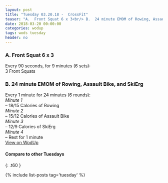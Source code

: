 ```yaml
---
layout: post
title: "Tuesday 03.20.18 -  CrossFit"
teaser: "A.  Front Squat 6 x 3<br/> B.  24 minute EMOM of Rowing, Assault Bike, and SkiErg"
date: 2018-03-20 00:00:00
categories: wodup
tags: wods tuesday
header: no
---
```



<h3>A.  Front Squat 6 x 3</h3>
Every 90 seconds, for 9 minutes (6 sets):<br/>3 Front Squats<br/>
<h3>B.  24 minute EMOM of Rowing, Assault Bike, and SkiErg</h3>
Every 1 minute for 24 minutes (6 rounds):<br/><em>Minute 1</em><br/>– 18/15 Calories of Rowing<br/><em>Minute 2</em><br/>– 15/12 Calories of Assault Bike<br/><em>Minute 3</em><br/>– 12/9 Calories of SkiErg<br/><em>Minute 4</em><br/>– Rest for 1 minute<br/>
<a href="https://www.wodup.com/gyms/asphodel/wods/4934" target="blank">View on WodUp</a>


#### Compare to other Tuesdays
{: .t60 }

{% include list-posts tag='tuesday' %}